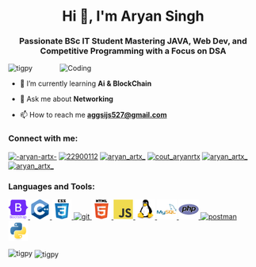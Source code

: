 <h1 align="center">Hi 👋, I'm Aryan Singh</h1>
<h3 align="center">Passionate BSc IT Student Mastering JAVA, Web Dev, and Competitive Programming with a Focus on DSA</h3>
<img align="right" alt="Coding" width="400" src="![yTkre6E8c](https://github.com/user-attachments/assets/b9e954c0-b74f-4266-905a-17ddb1c57704)
">

<p align="left"> <img src="https://komarev.com/ghpvc/?username=tigpy&label=Profile%20views&color=0e75b6&style=flat" alt="tigpy" /> </p>

- 🌱 I’m currently learning **Ai & BlockChain**

- 💬 Ask me about **Networking**

- 📫 How to reach me **aggsijs527@gmail.com**

<h3 align="left">Connect with me:</h3>
<p align="left">
<a href="https://linkedin.com/in/-aryan-artx-" target="blank"><img align="center" src="https://raw.githubusercontent.com/rahuldkjain/github-profile-readme-generator/master/src/images/icons/Social/linked-in-alt.svg" alt="-aryan-artx-" height="30" width="40" /></a>
<a href="https://stackoverflow.com/users/22900112" target="blank"><img align="center" src="https://raw.githubusercontent.com/rahuldkjain/github-profile-readme-generator/master/src/images/icons/Social/stack-overflow.svg" alt="22900112" height="30" width="40" /></a>
<a href="https://instagram.com/aryan_artx_" target="blank"><img align="center" src="https://raw.githubusercontent.com/rahuldkjain/github-profile-readme-generator/master/src/images/icons/Social/instagram.svg" alt="aryan_artx_" height="30" width="40" /></a>
<a href="https://www.codechef.com/users/cout_aryanrtx" target="blank"><img align="center" src="https://cdn.jsdelivr.net/npm/simple-icons@3.1.0/icons/codechef.svg" alt="cout_aryanrtx" height="30" width="40" /></a>
<a href="https://codeforces.com/profile/aryan_artx_" target="blank"><img align="center" src="https://raw.githubusercontent.com/rahuldkjain/github-profile-readme-generator/master/src/images/icons/Social/codeforces.svg" alt="aryan_artx_" height="30" width="40" /></a>
<a href="https://www.leetcode.com/aryan_artx_" target="blank"><img align="center" src="https://raw.githubusercontent.com/rahuldkjain/github-profile-readme-generator/master/src/images/icons/Social/leet-code.svg" alt="aryan_artx_" height="30" width="40" /></a>
</p>

<h3 align="left">Languages and Tools:</h3>
<p align="left"> <a href="https://getbootstrap.com" target="_blank" rel="noreferrer"> <img src="https://raw.githubusercontent.com/devicons/devicon/master/icons/bootstrap/bootstrap-plain-wordmark.svg" alt="bootstrap" width="40" height="40"/> </a> <a href="https://www.w3schools.com/cpp/" target="_blank" rel="noreferrer"> <img src="https://raw.githubusercontent.com/devicons/devicon/master/icons/cplusplus/cplusplus-original.svg" alt="cplusplus" width="40" height="40"/> </a> <a href="https://www.w3schools.com/css/" target="_blank" rel="noreferrer"> <img src="https://raw.githubusercontent.com/devicons/devicon/master/icons/css3/css3-original-wordmark.svg" alt="css3" width="40" height="40"/> </a> <a href="https://git-scm.com/" target="_blank" rel="noreferrer"> <img src="https://www.vectorlogo.zone/logos/git-scm/git-scm-icon.svg" alt="git" width="40" height="40"/> </a> <a href="https://www.w3.org/html/" target="_blank" rel="noreferrer"> <img src="https://raw.githubusercontent.com/devicons/devicon/master/icons/html5/html5-original-wordmark.svg" alt="html5" width="40" height="40"/> </a> <a href="https://developer.mozilla.org/en-US/docs/Web/JavaScript" target="_blank" rel="noreferrer"> <img src="https://raw.githubusercontent.com/devicons/devicon/master/icons/javascript/javascript-original.svg" alt="javascript" width="40" height="40"/> </a> <a href="https://www.linux.org/" target="_blank" rel="noreferrer"> <img src="https://raw.githubusercontent.com/devicons/devicon/master/icons/linux/linux-original.svg" alt="linux" width="40" height="40"/> </a> <a href="https://www.mysql.com/" target="_blank" rel="noreferrer"> <img src="https://raw.githubusercontent.com/devicons/devicon/master/icons/mysql/mysql-original-wordmark.svg" alt="mysql" width="40" height="40"/> </a> <a href="https://www.php.net" target="_blank" rel="noreferrer"> <img src="https://raw.githubusercontent.com/devicons/devicon/master/icons/php/php-original.svg" alt="php" width="40" height="40"/> </a> <a href="https://postman.com" target="_blank" rel="noreferrer"> <img src="https://www.vectorlogo.zone/logos/getpostman/getpostman-icon.svg" alt="postman" width="40" height="40"/> </a> <a href="https://www.python.org" target="_blank" rel="noreferrer"> <img src="https://raw.githubusercontent.com/devicons/devicon/master/icons/python/python-original.svg" alt="python" width="40" height="40"/> </a> </p>

<p><img align="left" src="https://github-readme-stats.vercel.app/api/top-langs?username=tigpy&show_icons=true&locale=en&layout=compact" alt="tigpy" /></p>

<p>&nbsp;<img align="center" src="https://github-readme-stats.vercel.app/api?username=tigpy&show_icons=true&locale=en" alt="tigpy" /></p>
